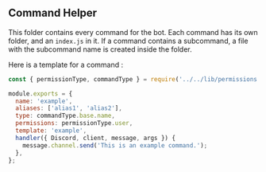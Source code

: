 ## Command Helper

This folder contains every command for the bot.
Each command has its own folder, and an `index.js` in it.
If a command contains a subcommand, a file with the subcommand name is created inside the folder.

Here is a template for a command :
```js
const { permissionType, commandType } = require('../../lib/permissions');

module.exports = {
  name: 'example',
  aliases: ['alias1', 'alias2'],
  type: commandType.base.name,
  permissions: permissionType.user,
  template: 'example',
  handler({ Discord, client, message, args }) {
    message.channel.send('This is an example command.');
  },
};
```